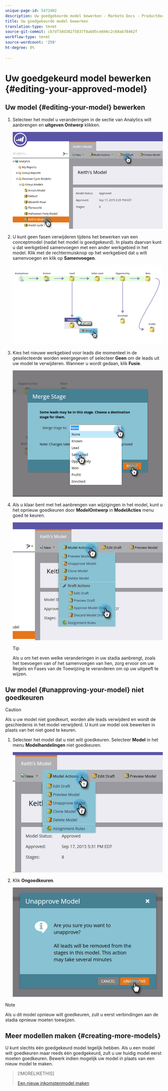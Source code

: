 ```yaml
---
unique-page-id: 5472402
description: Uw goedgekeurde model bewerken - Marketo Docs - Productdocumentatie
title: Uw goedgekeurde model bewerken
translation-type: tm+mt
source-git-commit: cb7df3dd38275837f8ab05ce846c2c68ab78462f
workflow-type: tm+mt
source-wordcount: '259'
ht-degree: 0%

---
```



# Uw goedgekeurd model bewerken {#editing-your-approved-model}

## Uw model {#editing-your-model} bewerken

1. Selecteer het model u veranderingen in de sectie van Analytics wilt aanbrengen en **uitgeven Ontwerp** klikken.

   ![](assets/one.png)

1. U kunt geen fasen verwijderen tijdens het bewerken van een conceptmodel (nadat het model is goedgekeurd). In plaats daarvan kunt u dat werkgebied samenvoegen met een ander werkgebied in het model. Klik met de rechtermuisknop op het werkgebied dat u wilt samenvoegen en klik op **Samenvoegen**.

   ![](assets/two.png)

1. Kies het nieuwe werkgebied voor leads die momenteel in de geselecteerde worden weergegeven of selecteer **Geen** om de leads uit uw model te verwijderen. Wanneer u wordt gedaan, klik **Fusie**.

   ![](assets/three.png)

1. Als u klaar bent met het aanbrengen van wijzigingen in het model, kunt u het opnieuw goedkeuren door **ModelOntwerp** in **ModelActies** menu goed te keuren.

   ![](assets/four.png)

   >[!TIP]
   >
   >Als u om het even welke veranderingen in uw stadia aanbrengt, zoals het toevoegen van of het samenvoegen van hen, zorg ervoor om uw Regels en Fases van de Toewijzing te veranderen om op uw uitgeeft te wijzen.

## Uw model {#unapproving-your-model} niet goedkeuren

>[!CAUTION]
>
>Als u uw model niet goedkeurt, worden alle leads verwijderd en wordt de geschiedenis in het model verwijderd. U kunt uw model ook bewerken in plaats van het niet goed te keuren.

1. Selecteer het model dat u niet wilt goedkeuren. Selecteer **Model** in het menu **Modelhandelingen** niet goedkeuren.

   ![](assets/five.png)

1. Klik **Ongoedkeuren**.

   ![](assets/six.png)

>[!NOTE]
>
>Als u dit model opnieuw wilt goedkeuren, zult u eerst verbindingen aan de stadia opnieuw moeten toewijzen.

## Meer modellen maken {#creating-more-models}

U kunt slechts één goedgekeurd model tegelijk hebben. Als u een model wilt goedkeuren maar reeds één goedgekeurd, zult u uw huidig model eerst moeten goedkeuren. Bewerk indien mogelijk uw model in plaats van een nieuw model te maken.

>[!MORELIKETHIS]
>
>[Een nieuw inkomstenmodel maken](/help/marketo/product-docs/reporting/revenue-cycle-analytics/revenue-cycle-models/create-a-new-revenue-model.md)
